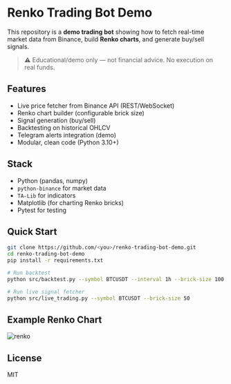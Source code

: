 # Renko Trading Bot Demo

This repository is a **demo trading bot** showing how to fetch real-time market data from Binance, build **Renko charts**, and generate buy/sell signals.

> ⚠️ Educational/demo only — not financial advice. No execution on real funds.

## Features
- Live price fetcher from Binance API (REST/WebSocket)
- Renko chart builder (configurable brick size)
- Signal generation (buy/sell)
- Backtesting on historical OHLCV
- Telegram alerts integration (demo)
- Modular, clean code (Python 3.10+)

## Stack
- Python (pandas, numpy)
- `python-binance` for market data
- `TA-Lib` for indicators
- Matplotlib (for charting Renko bricks)
- Pytest for testing

## Quick Start
```bash
git clone https://github.com/<you>/renko-trading-bot-demo.git
cd renko-trading-bot-demo
pip install -r requirements.txt

# Run backtest
python src/backtest.py --symbol BTCUSDT --interval 1h --brick-size 100

# Run live signal fetcher
python src/live_trading.py --symbol BTCUSDT --brick-size 50
```

## Example Renko Chart
![renko](./notebooks/sample_renko.png)

## License
MIT
